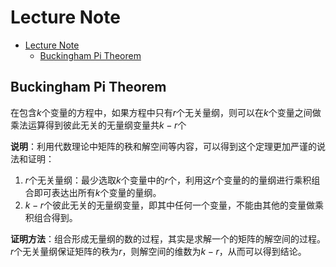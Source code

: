# Lecture Note

- [Lecture Note](#lecture-note)
  - [Buckingham Pi Theorem](#buckingham-pi-theorem)


## Buckingham Pi Theorem

在包含$k$个变量的方程中，如果方程中只有$r$个无关量纲，则可以在$k$个变量之间做乘法运算得到彼此无关的无量纲变量共$k-r$个

**说明**：利用代数理论中矩阵的秩和解空间等内容，可以得到这个定理更加严谨的说法和证明：
1. $r$个无关量纲：最少选取$k$个变量中的$r$个，利用这$r$个变量的的量纲进行乘积组合即可表达出所有$k$个变量的量纲。
2. $k-r$个彼此无关的无量纲变量，即其中任何一个变量，不能由其他的变量做乘积组合得到。

**证明方法**：组合形成无量纲的数的过程，其实是求解一个的矩阵的解空间的过程。$r$个无关量纲保证矩阵的秩为$r$，则解空间的维数为$k-r$，从而可以得到结论。